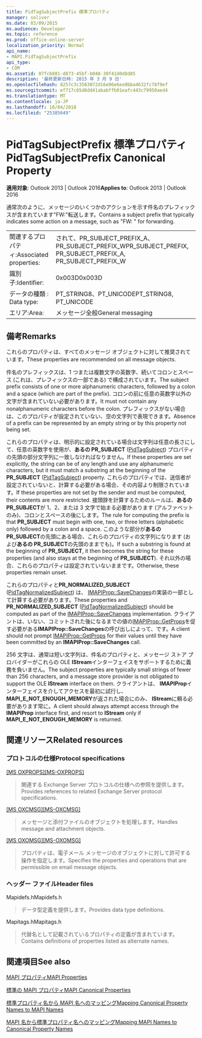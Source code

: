```yaml
---
title: PidTagSubjectPrefix 標準プロパティ
manager: soliver
ms.date: 03/09/2015
ms.audience: Developer
ms.topic: reference
ms.prod: office-online-server
localization_priority: Normal
api_name:
- MAPI.PidTagSubjectPrefix
api_type:
- COM
ms.assetid: 07fcb881-d873-45bf-b048-30f41d0d8d85
description: '最終更新日時: 2015 年 3 月 9 日'
ms.openlocfilehash: 8257c3c3583072d16e96e6ea9bba4632fc78f9ef
ms.sourcegitcommit: ef717c65d8dd41ababffb01eafc443c79950aed4
ms.translationtype: MT
ms.contentlocale: ja-JP
ms.lasthandoff: 10/04/2018
ms.locfileid: "25385649"
---
```

# <a name="pidtagsubjectprefix-canonical-property"></a><span data-ttu-id="9bfad-103">PidTagSubjectPrefix 標準プロパティ</span><span class="sxs-lookup"><span data-stu-id="9bfad-103">PidTagSubjectPrefix Canonical Property</span></span>

  
  
<span data-ttu-id="9bfad-104">**適用対象**: Outlook 2013 | Outlook 2016</span><span class="sxs-lookup"><span data-stu-id="9bfad-104">**Applies to**: Outlook 2013 | Outlook 2016</span></span> 
  
<span data-ttu-id="9bfad-105">通常次のように、メッセージのいくつかのアクションを示す件名のプレフィックスが含まれています"FW:"転送します。</span><span class="sxs-lookup"><span data-stu-id="9bfad-105">Contains a subject prefix that typically indicates some action on a message, such as "FW: " for forwarding.</span></span> 
  
|||
|:-----|:-----|
|<span data-ttu-id="9bfad-106">関連するプロパティ:</span><span class="sxs-lookup"><span data-stu-id="9bfad-106">Associated properties:</span></span>  <br/> |<span data-ttu-id="9bfad-107">されて、PR_SUBJECT_PREFIX_A、PR_SUBJECT_PREFIX_W</span><span class="sxs-lookup"><span data-stu-id="9bfad-107">PR_SUBJECT_PREFIX, PR_SUBJECT_PREFIX_A, PR_SUBJECT_PREFIX_W</span></span>  <br/> |
|<span data-ttu-id="9bfad-108">識別子:</span><span class="sxs-lookup"><span data-stu-id="9bfad-108">Identifier:</span></span>  <br/> |<span data-ttu-id="9bfad-109">0x003D</span><span class="sxs-lookup"><span data-stu-id="9bfad-109">0x003D</span></span>  <br/> |
|<span data-ttu-id="9bfad-110">データの種類 : </span><span class="sxs-lookup"><span data-stu-id="9bfad-110">Data type:</span></span>  <br/> |<span data-ttu-id="9bfad-111">PT_STRING8、PT_UNICODE</span><span class="sxs-lookup"><span data-stu-id="9bfad-111">PT_STRING8, PT_UNICODE</span></span>  <br/> |
|<span data-ttu-id="9bfad-112">エリア:</span><span class="sxs-lookup"><span data-stu-id="9bfad-112">Area:</span></span>  <br/> |<span data-ttu-id="9bfad-113">メッセージ全般</span><span class="sxs-lookup"><span data-stu-id="9bfad-113">General messaging</span></span>  <br/> |
   
## <a name="remarks"></a><span data-ttu-id="9bfad-114">備考</span><span class="sxs-lookup"><span data-stu-id="9bfad-114">Remarks</span></span>

<span data-ttu-id="9bfad-115">これらのプロパティは、すべてのメッセージ オブジェクトに対して推奨されています。</span><span class="sxs-lookup"><span data-stu-id="9bfad-115">These properties are recommended on all message objects.</span></span> 
  
<span data-ttu-id="9bfad-116">件名のプレフィックスは、1 つまたは複数文字の英数字、続いてコロンとスペース (これは、プレフィックスの一部である) で構成されています。</span><span class="sxs-lookup"><span data-stu-id="9bfad-116">The subject prefix consists of one or more alphanumeric characters, followed by a colon and a space (which are part of the prefix).</span></span> <span data-ttu-id="9bfad-117">コロンの前に任意の英数字以外の文字が含まれていない必要があります。</span><span class="sxs-lookup"><span data-stu-id="9bfad-117">It must not contain any nonalphanumeric characters before the colon.</span></span> <span data-ttu-id="9bfad-118">プレフィックスがない場合は、このプロパティが設定されていない、空の文字列で表現できます。</span><span class="sxs-lookup"><span data-stu-id="9bfad-118">Absence of a prefix can be represented by an empty string or by this property not being set.</span></span> 
  
<span data-ttu-id="9bfad-119">これらのプロパティは、明示的に設定されている場合は文字列は任意の長さにして、任意の英数字を使用が、**あるの PR_SUBJECT** ([PidTagSubject](pidtagsubject-canonical-property.md)) プロパティの先頭の部分文字列に一致しなければなりません。</span><span class="sxs-lookup"><span data-stu-id="9bfad-119">If these properties are set explicitly, the string can be of any length and use any alphanumeric characters, but it must match a substring at the beginning of the **PR_SUBJECT** ([PidTagSubject](pidtagsubject-canonical-property.md)) property.</span></span> <span data-ttu-id="9bfad-120">これらのプロパティでは、送信者が設定されていないと、計算する必要がある場合、その内容より制限されています。</span><span class="sxs-lookup"><span data-stu-id="9bfad-120">If these properties are not set by the sender and must be computed, their contents are more restricted.</span></span> <span data-ttu-id="9bfad-121">接頭辞を計算するためのルールは、**あるの PR_SUBJECT**が 1、2、または 3 文字で始まる必要があります (アルファベットのみ)、コロンとスペースの後にします。</span><span class="sxs-lookup"><span data-stu-id="9bfad-121">The rule for computing the prefix is that **PR_SUBJECT** must begin with one, two, or three letters (alphabetic only) followed by a colon and a space.</span></span> <span data-ttu-id="9bfad-122">このような部分が**あるの PR_SUBJECT**の先頭にある場合、これらのプロパティの文字列になります (および**あるの PR_SUBJECT**の先頭のままでも)。</span><span class="sxs-lookup"><span data-stu-id="9bfad-122">If such a substring is found at the beginning of **PR_SUBJECT**, it then becomes the string for these properties (and also stays at the beginning of **PR_SUBJECT**).</span></span> <span data-ttu-id="9bfad-123">それ以外の場合、これらのプロパティは設定されていないままです。</span><span class="sxs-lookup"><span data-stu-id="9bfad-123">Otherwise, these properties remain unset.</span></span> 
  
<span data-ttu-id="9bfad-124">これらのプロパティと**PR_NORMALIZED_SUBJECT** ([PidTagNormalizedSubject](pidtagnormalizedsubject-canonical-property.md)) は、 [IMAPIProp::SaveChanges](imapiprop-savechanges.md)の実装の一部として計算する必要があります。</span><span class="sxs-lookup"><span data-stu-id="9bfad-124">These properties and **PR_NORMALIZED_SUBJECT** ([PidTagNormalizedSubject](pidtagnormalizedsubject-canonical-property.md)) should be computed as part of the [IMAPIProp::SaveChanges](imapiprop-savechanges.md) implementation.</span></span> <span data-ttu-id="9bfad-125">クライアントは、いない、コミットされた後になるまでの値の[IMAPIProp::GetProps](imapiprop-getprops.md)を促す必要がある**IMAPIProp::SaveChanges**の呼び出しによって、です。</span><span class="sxs-lookup"><span data-stu-id="9bfad-125">A client should not prompt [IMAPIProp::GetProps](imapiprop-getprops.md) for their values until they have been committed by an **IMAPIProp::SaveChanges** call.</span></span> 
  
<span data-ttu-id="9bfad-126">256 文字は、通常は短い文字列は、件名のプロパティと、メッセージ ストア プロバイダーがこれらの OLE **IStream**インターフェイスをサポートするために義務を負いません。</span><span class="sxs-lookup"><span data-stu-id="9bfad-126">The subject properties are typically small strings of fewer than 256 characters, and a message store provider is not obligated to support the OLE **IStream** interface on them.</span></span> <span data-ttu-id="9bfad-127">クライアントは、 **IMAPIProp**インターフェイスを介してアクセスを最初に試行し、 **MAPI_E_NOT_ENOUGH_MEMORY**が返された場合にのみ、 **IStream**に頼る必要があります常に。</span><span class="sxs-lookup"><span data-stu-id="9bfad-127">A client should always attempt access through the **IMAPIProp** interface first, and resort to **IStream** only if **MAPI_E_NOT_ENOUGH_MEMORY** is returned.</span></span> 
  
## <a name="related-resources"></a><span data-ttu-id="9bfad-128">関連リソース</span><span class="sxs-lookup"><span data-stu-id="9bfad-128">Related resources</span></span>

### <a name="protocol-specifications"></a><span data-ttu-id="9bfad-129">プロトコルの仕様</span><span class="sxs-lookup"><span data-stu-id="9bfad-129">Protocol specifications</span></span>

<span data-ttu-id="9bfad-130">[[MS OXPROPS]](https://msdn.microsoft.com/library/f6ab1613-aefe-447d-a49c-18217230b148%28Office.15%29.aspx)</span><span class="sxs-lookup"><span data-stu-id="9bfad-130">[[MS-OXPROPS]](https://msdn.microsoft.com/library/f6ab1613-aefe-447d-a49c-18217230b148%28Office.15%29.aspx)</span></span>
  
> <span data-ttu-id="9bfad-131">関連する Exchange Server プロトコルの仕様への参照を提供します。</span><span class="sxs-lookup"><span data-stu-id="9bfad-131">Provides references to related Exchange Server protocol specifications.</span></span>
    
<span data-ttu-id="9bfad-132">[[MS OXCMSG]](https://msdn.microsoft.com/library/7fd7ec40-deec-4c06-9493-1bc06b349682%28Office.15%29.aspx)</span><span class="sxs-lookup"><span data-stu-id="9bfad-132">[[MS-OXCMSG]](https://msdn.microsoft.com/library/7fd7ec40-deec-4c06-9493-1bc06b349682%28Office.15%29.aspx)</span></span>
  
> <span data-ttu-id="9bfad-133">メッセージと添付ファイルのオブジェクトを処理します。</span><span class="sxs-lookup"><span data-stu-id="9bfad-133">Handles message and attachment objects.</span></span>
    
<span data-ttu-id="9bfad-134">[[MS OXOMSG]](https://msdn.microsoft.com/library/daa9120f-f325-4afb-a738-28f91049ab3c%28Office.15%29.aspx)</span><span class="sxs-lookup"><span data-stu-id="9bfad-134">[[MS-OXOMSG]](https://msdn.microsoft.com/library/daa9120f-f325-4afb-a738-28f91049ab3c%28Office.15%29.aspx)</span></span>
  
> <span data-ttu-id="9bfad-135">プロパティは、電子メール メッセージのオブジェクトに対して許可する操作を指定します。</span><span class="sxs-lookup"><span data-stu-id="9bfad-135">Specifies the properties and operations that are permissible on email message objects.</span></span>
    
### <a name="header-files"></a><span data-ttu-id="9bfad-136">ヘッダー ファイル</span><span class="sxs-lookup"><span data-stu-id="9bfad-136">Header files</span></span>

<span data-ttu-id="9bfad-137">Mapidefs.h</span><span class="sxs-lookup"><span data-stu-id="9bfad-137">Mapidefs.h</span></span>
  
> <span data-ttu-id="9bfad-138">データ型定義を提供します。</span><span class="sxs-lookup"><span data-stu-id="9bfad-138">Provides data type definitions.</span></span>
    
<span data-ttu-id="9bfad-139">Mapitags.h</span><span class="sxs-lookup"><span data-stu-id="9bfad-139">Mapitags.h</span></span>
  
> <span data-ttu-id="9bfad-140">代替名として記載されているプロパティの定義が含まれています。</span><span class="sxs-lookup"><span data-stu-id="9bfad-140">Contains definitions of properties listed as alternate names.</span></span>
    
## <a name="see-also"></a><span data-ttu-id="9bfad-141">関連項目</span><span class="sxs-lookup"><span data-stu-id="9bfad-141">See also</span></span>



[<span data-ttu-id="9bfad-142">MAPI プロパティ</span><span class="sxs-lookup"><span data-stu-id="9bfad-142">MAPI Properties</span></span>](mapi-properties.md)
  
[<span data-ttu-id="9bfad-143">標準の MAPI プロパティ</span><span class="sxs-lookup"><span data-stu-id="9bfad-143">MAPI Canonical Properties</span></span>](mapi-canonical-properties.md)
  
[<span data-ttu-id="9bfad-144">標準プロパティ名から MAPI 名へのマッピング</span><span class="sxs-lookup"><span data-stu-id="9bfad-144">Mapping Canonical Property Names to MAPI Names</span></span>](mapping-canonical-property-names-to-mapi-names.md)
  
[<span data-ttu-id="9bfad-145">MAPI 名から標準プロパティ名へのマッピング</span><span class="sxs-lookup"><span data-stu-id="9bfad-145">Mapping MAPI Names to Canonical Property Names</span></span>](mapping-mapi-names-to-canonical-property-names.md)

